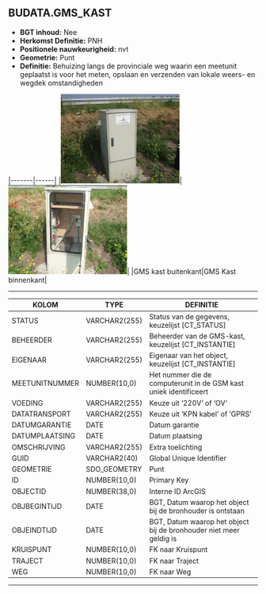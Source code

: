 ﻿## BUDATA.GMS_KAST


* __BGT inhoud:__ Nee
* __Herkomst Definitie:__ PNH
* __Positionele nauwkeurigheid:__ nvt
* __Geometrie:__ Punt
* __Definitie:__ Behuizing langs de provinciale weg waarin een meetunit geplaatst is voor het meten, opslaan en verzenden van lokale weers- en wegdek omstandigheden



|-------|------|
|![GMS kast buitenkant](gmskast_1.png)|![GMS Kast binnenkant](gmskast_2.png)|
|GMS kast buitenkant|GMS Kast binnenkant|

***


|KOLOM                           	|TYPE          	|DEFINITIE|
|------                          	|----          	|-----    |
|STATUS                          	|VARCHAR2(255) 	|Status van de gegevens, keuzelijst [CT_STATUS]|
|BEHEERDER                       	|VARCHAR2(255) 	|Beheerder van de GMS-kast, keuzelijst [CT_INSTANTIE]|
|EIGENAAR                        	|VARCHAR2(255) 	|Eigenaar van het object, keuzelijst [CT_INSTANTIE]|
|MEETUNITNUMMER                  	|NUMBER(10,0)  	|Het nummer die de computerunit in de GSM kast uniek identificeert|
|VOEDING                         	|VARCHAR2(255) 	|Keuze uit ‘220V’ of ‘OV’ |
|DATATRANSPORT                   	|VARCHAR2(255) 	|Keuze uit ‘KPN kabel’ of ‘GPRS’|
|DATUMGARANTIE                   	|DATE          	|Datum garantie|
|DATUMPLAATSING                  	|DATE          	|Datum plaatsing|
|OMSCHRIJVING                    	|VARCHAR2(255) 	|Extra toelichting|
|GUID                            	|VARCHAR2(40)  	|Global Unique Identifier|
|GEOMETRIE                       	|SDO_GEOMETRY  	|Punt|
|ID                              	|NUMBER(10,0)  	|Primary Key|
|OBJECTID                        	|NUMBER(38,0)   |Interne ID ArcGIS|
|OBJBEGINTIJD                    	|DATE          	|BGT, Datum waarop het object bij de bronhouder is ontstaan|
|OBJEINDTIJD                     	|DATE          	|BGT, Datum waarop het object bij de bronhouder niet meer geldig is|
|KRUISPUNT                       	|NUMBER(10,0)  	|FK naar Kruispunt|
|TRAJECT                         	|NUMBER(10,0)  	|FK naar Traject|
|WEG                             	|NUMBER(10,0)  	|FK naar Weg|


***
